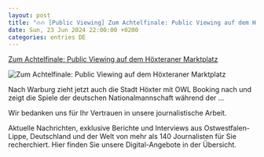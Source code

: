 ```yaml
---
layout: post
title: "🔥🔥 [Public Viewing] Zum Achtelfinale: Public Viewing auf dem Höxteraner Marktplatz"
date: Sun, 23 Jun 2024 22:00:00 +0200
categories: entries DE
---
```

[Zum Achtelfinale: Public Viewing auf dem Höxteraner Marktplatz](https://www.nw.de/lokal/kreis_hoexter/hoexter/23882832_Zum-Achtelfinale-Public-Viewing-auf-dem-Hoexteraner-Marktplatz.html)

![Zum Achtelfinale: Public Viewing auf dem Höxteraner Marktplatz](https://www.nw.de/_em_daten/202723731/_/1xNW1QbnBDWFZKbkpSQXQ3OWptY1VwckJLckRxZ1ArR0RmbTJValN2SGY0THBzSFZ3MHFxRU56UVpoeHE1REZSREFsZ0I3ZkhKQXc5RkJrU3NHSktNT1JQeURUaXJkc3hBZjRkckhvMk9SMXM9/240623-1240-481960265.jpg)

Nach Warburg zieht jetzt auch die Stadt Höxter mit OWL Booking nach und zeigt die Spiele der deutschen Nationalmannschaft während der ...

Wir bedanken uns für Ihr Vertrauen in unsere journalistische Arbeit.

Aktuelle Nachrichten, exklusive Berichte und Interviews aus Ostwestfalen-Lippe, Deutschland und der Welt von mehr als 140 Journalisten für Sie recherchiert. Hier finden Sie unsere Digital-Angebote in der Übersicht.

